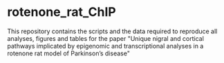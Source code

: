 # rotenone_rat_ChIP
This repository contains the scripts and the data required to reproduce all analyses, figures and tables for the paper "Unique nigral and cortical pathways implicated by epigenomic and transcriptional analyses in a rotenone rat model of Parkinson’s disease"
